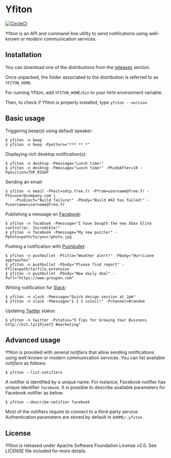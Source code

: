 # Yfiton

[![CircleCI](https://circleci.com/gh/yfiton/yfiton.svg?style=shield)](https://circleci.com/gh/yfiton/yfiton)

Yfiton is an API and command-line utility to send notifications using well-known or modern communication services.

## Installation

You can download one of the distributions from the [releases](https://github.com/yfiton/yfiton/releases/latest) section.

Once unpacked, the folder associated to the distribution is referred to as `YFITON_HOME`.

For running Yfiton, add `YFITON_HOME/bin` to your `PATH` environment variable.

Then, to check if Yfiton is properly installed, type `yfiton --version`.

## Basic usage

Triggering beep(s) using default speaker:
```
$ yfiton -n beep
$ yfiton -n beep -Ppattern="*** ** *"
```

Displaying rich desktop notification(s):
```
$ yfiton -n desktop -Pmessage="Lunch time!"
$ yfiton -n desktop -Pmessage="Lunch time!" -PhideAfter=10 -Pposition=TOP_RIGHT
```

Sending an email:
```
$ yfiton -n email -Phost=smtp.free.fr -Pfrom=username@free.fr -Pto=user@company.com \
    -Psubject="Build failure!" -Pbody="Build #42 has failed!" -Pusername=username@free.fr
```

Publishing a message on [Facebook](https://www.facebook.com):
```
$ yfiton -n facebook -Pmessage="I have bougth the new Xbox Elite controller. Incredible!"
$ yfiton -n facebook -Pmessage="My new puzzle!" -Pphoto=path/to/your/photo.jpg
```

Pushing a notification with [Pushbullet](https://www.pushbullet.com):
```
$ yfiton -n pushbullet -Ptitle="Weather alert!" -Pbody="Hurricane approaches"
$ yfiton -n pushbullet -Pbody="Please find report" -Pfile=path/to/file.extension
$ yfiton -n pushbullet -Pbody="New daily deal" -Purl="https://www.groupon.com"
```

Writing notification for [Slack](https://slack.com):
```
$ yfiton -n slack -Pmessage="Quick design session at 2pm"
$ yfiton -n slack -Pmessage="1 2 3 soleil!" -Pchannel=#random
```

Updating [Twitter](https://twitter.com) status:
```
$ yfiton -n twitter -Pstatus="5 Tips for Growing Your Business http://bit.ly/1PjsefI #marketing"
```
## Advanced usage

Yfiton is provided with several _notifiers_ that allow sending notifications using well-known or modern communication services. 
You can list available _notifiers_ as follows:

    $ yfiton --list-notifiers

A notifier is identified by a unique name. For instance, Facebook notifier has unique identifier `facebook`. It is possible to describe available parameters for Facebook notifier as below:

    $ yfiton --describe-notifier facebook

Most of the notifiers require to connect to a third-party service. Authentication parameters are stored by default in `$HOME/.yfiton`.

## License

Yfiton is released under Apache Software Foundation License v2.0. See LICENSE file included for more details.
